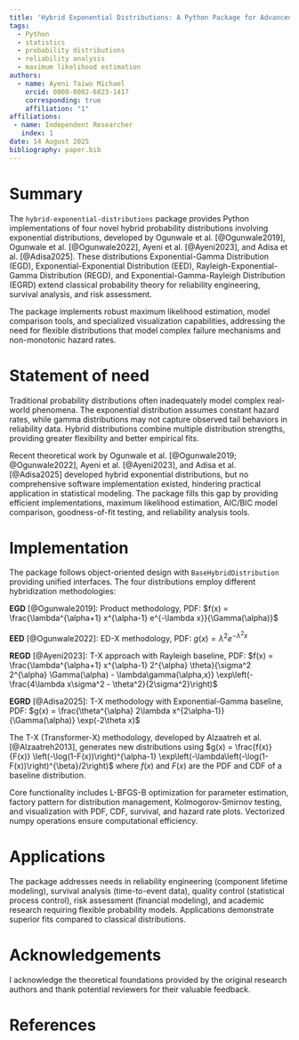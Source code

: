```yaml
---
title: 'Hybrid Exponential Distributions: A Python Package for Advanced Probability Modeling'
tags:
  - Python
  - statistics
  - probability distributions
  - reliability analysis
  - maximum likelihood estimation
authors:
  - name: Ayeni Taiwo Michael
    orcid: 0000-0002-6823-1417
    corresponding: true
    affiliation: "1"
affiliations:
 - name: Independent Researcher
   index: 1
date: 14 August 2025
bibliography: paper.bib
---
```


# Summary

The `hybrid-exponential-distributions` package provides Python implementations of four novel hybrid probability distributions involving exponential distributions, developed by Ogunwale et al. [@Ogunwale2019], Ogunwale et al. [@Ogunwale2022], Ayeni et al. [@Ayeni2023], and Adisa et al. [@Adisa2025]. These distributions Exponential-Gamma Distribution (EGD), Exponential-Exponential Distribution (EED), Rayleigh-Exponential-Gamma Distribution (REGD), and Exponential-Gamma-Rayleigh Distribution (EGRD) extend classical probability theory for reliability engineering, survival analysis, and risk assessment.

The package implements robust maximum likelihood estimation, model comparison tools, and specialized visualization capabilities, addressing the need for flexible distributions that model complex failure mechanisms and non-monotonic hazard rates.

# Statement of need

Traditional probability distributions often inadequately model complex real-world phenomena. The exponential distribution assumes constant hazard rates, while gamma distributions may not capture observed tail behaviors in reliability data. Hybrid distributions combine multiple distribution strengths, providing greater flexibility and better empirical fits.

Recent theoretical work by Ogunwale et al. [@Ogunwale2019; @Ogunwale2022], Ayeni et al. [@Ayeni2023], and Adisa et al. [@Adisa2025] developed hybrid exponential distributions, but no comprehensive software implementation existed, hindering practical application in statistical modeling. The package fills this gap by providing efficient implementations, maximum likelihood estimation, AIC/BIC model comparison, goodness-of-fit testing, and reliability analysis tools.

# Implementation

The package follows object-oriented design with `BaseHybridDistribution` providing unified interfaces. The four distributions employ different hybridization methodologies:

**EGD** [@Ogunwale2019]: Product methodology, PDF: $f(x) = \frac{\lambda^{\alpha+1} x^{\alpha-1} e^{-\lambda x}}{\Gamma(\alpha)}$

**EED** [@Ogunwale2022]: ED-X methodology, PDF: $g(x) = \lambda^2 e^{-\lambda^2 x}$

**REGD** [@Ayeni2023]: T-X approach with Rayleigh baseline, PDF: $f(x) = \frac{\lambda^{\alpha+1} x^{\alpha-1} 2^{\alpha} \theta}{\sigma^2 2^{\alpha} \Gamma(\alpha) - \lambda\gamma(\alpha,x)} \exp\left(-\frac{4\lambda x\sigma^2 - \theta^2}{2\sigma^2}\right)$

**EGRD** [@Adisa2025]: T-X methodology with Exponential-Gamma baseline, PDF: $g(x) = \frac{\theta^{\alpha} 2\lambda x^{2\alpha-1}}{\Gamma(\alpha)} \exp(-2\theta x)$

The T-X (Transformer-X) methodology, developed by Alzaatreh et al. [@Alzaatreh2013], generates new distributions using $g(x) = \frac{f(x)}{F(x)} \left(-\log(1-F(x))\right)^{\alpha-1} \exp\left(-\lambda\left(-\log(1-F(x))\right)^{\beta}/2\right)$ where $f(x)$ and $F(x)$ are the PDF and CDF of a baseline distribution.

Core functionality includes L-BFGS-B optimization for parameter estimation, factory pattern for distribution management, Kolmogorov-Smirnov testing, and visualization with PDF, CDF, survival, and hazard rate plots. Vectorized numpy operations ensure computational efficiency.

# Applications

The package addresses needs in reliability engineering (component lifetime modeling), survival analysis (time-to-event data), quality control (statistical process control), risk assessment (financial modeling), and academic research requiring flexible probability models. Applications demonstrate superior fits compared to classical distributions.

# Acknowledgements

I acknowledge the theoretical foundations provided by the original research authors and thank potential reviewers for their valuable feedback.

# References
